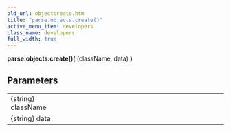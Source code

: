 ```yaml
---
old_url: objectcreate.htm
title: "parse.objects.create()"
active_menu_item: developers
class_name: developers
full_width: true
---
```



**parse.objects.create()(** (className, data) **)**

## Parameters

<table>
<tr>
<td width="181">
{string} className

</td>
<td width="18">
</td>
<td width="681">


</td>
</tr>
<tr>
<td width="181">
{string} data
</td>
<td width="18">
</td>
<td width="681">